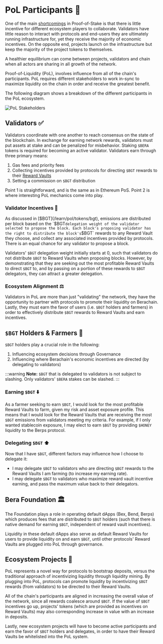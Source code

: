 # PoL Participants 👥

One of the main [shortcomings](/learn/what-is-proof-of-liquidity#shortcomings-of-pos) in Proof-of-Stake is that there is little incentive for different ecosystem players to collaborate. Validators have little reason to interact with protocols and end-users they are ultimately running infrastructure for, yet they receive the majority of economic incentives. On the opposite end, projects launch on the infrastructure but keep the majority of the project tokens to themselves.

A healthier equilibrium can come between projects, validators and chain when all actors are sharing in all growth of the network.

Proof-of-Liquidity (PoL), involves influence from all of the chain's participants. PoL requires different stakeholders to work in-sync to maximize liquidity on the chain in order and receive the greatest benefit.

The following diagram shows a breakdown of the different participants in the PoL ecosystem.

![PoL Stakeholders](/assets/val-stakeholder-overview.png)

## Validators ✅

Validators coordinate with one another to reach consensus on the state of the blockchain. In exchange for earning network rewards, validators must put assets at stake and can be penalized for misbehavior. Staking `$BERA` tokens is required for becoming an active validator.
Validators earn through three primary means:

1. Gas fees and priority fees
2. Collecting incentives provided by protocols for directing `$BGT` rewards to their [Reward Vaults](/learn/pol/rewardvaults)
3. Setting a commission on `$BGT` distribution

Point 1 is straightforward, and is the same as in Ethereum PoS. Point 2 is where interesting PoL mechanics come into play.

### Validator Incentives 💎

As discussed in [$BGT](/learn/pol/tokens/bgt), emissions are distributed per block based on the `$BGT` delegation weight of the validator selected to propose the block. Each block's proposing validator has the right to distribute the block's `$BGT` rewards to any Reward Vault they choose, and collect any associated incentives provided by protocols. There is an equal chance for any validator to propose a block.

Validators' `$BGT` delegation weight initially starts at 0, such that validators do not distribute `$BGT` to Reward Vaults when proposing blocks. However, by demonstrating that they are seeking out the most profitable Reward Vaults to direct `$BGT` to, and by passing on a portion of these rewards to `$BGT` delegators, they can attract a greater delegation.

### Ecosystem Alignment ⚖️

Validators in PoL are more than just "validating" the network, they have the opportunity to partner with protocols to promote their liquidity on Berachain. Lastly, they must earn the favor of users (i.e. `$BGT` holders and farmers) in order to effectively distribute `$BGT` rewards to Reward Vaults and earn incentives.

## `$BGT` Holders & Farmers 🥕

`$BGT` holders play a crucial role in the following:

1. Influencing ecosystem decisions through Governance
2. Influencing where Berachain's economic incentives are directed (by delegating to validators)

:::warning
**Note:** `$BGT` that is delegated to validators is not subject to slashing. Only validators' `$BERA` stakes can be slashed.
:::

### Earning `$BGT` ⬇️

As a farmer seeking to earn `$BGT`, I would look for the most profitable Reward Vaults to farm, given my risk and asset exposure profile. This means that I would look for the Reward Vaults that are receiving the most `$BGT` emissions from validators meeting my criteria. For example, if I only wanted stablecoin exposure, I may elect to earn `$BGT` by providing `$HONEY` liquidity to the Berps protocol.

### Delegating `$BGT` ⬆️

Now that I have `$BGT`, different factors may influence how I choose to delegate it:

- I may delegate `$BGT` to validators who are directing `$BGT` rewards to the Reward Vaults I am farming (to increase my earning rate).
- I may delegate `$BGT` to validators who maximize reward vault incentive earning, and pass the maximum value back to their delegators.

## Bera Foundation 🏛️

The Foundation plays a role in operating default dApps (Bex, Bend, Berps) which produces fees that are distributed to `$BGT` holders (such that there is native demand for earning `$BGT`, independent of reward vault incentives).

Liquidity in these default dApps also serve as default Reward Vaults for users to provide liquidity on and earn `$BGT`, until other protocols' Reward Vaults are plugged into PoL through governance.

## Ecosystem Projects 🧸

PoL represents a novel way for protocols to bootstrap deposits, versus the traditional approach of incentivizing liquidity through liquidity mining. By plugging into PoL, protocols can promote liquidity by incentivizing `$BGT` rewards (from validators) to be directed to their Reward Vaults.

All of the chain's participants are aligned in increasing the overall value of the network, since all rewards coalesce around `$BGT`. If the value of `$BGT` incentives go up, projects' tokens (which are provided as incentives on Reward Vaults) may also corresponding increase in value with an increase in deposits.

Lastly, new ecosystem projects will have to become active participants and earn the favor of `$BGT` holders and delegates, in order to have their Reward Vaults be whitelisted into the PoL system.
